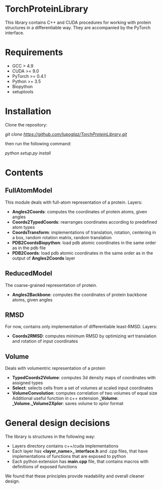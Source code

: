 # TorchProteinLibrary
This library contains C++ and CUDA procedures for working with protein structures in a differentiable way. 
They are accompanied by the PyTorch interface.

# Requirements
 - GCC > 4.9
 - CUDA >= 9.0
 - PyTorch >= 0.4.1
 - Python >= 3.5
 - Biopython
 - setuptools

# Installation

Clone the repository:

*git clone https://github.com/lupoglaz/TorchProteinLibrary.git*

then run the following command:

*python setup.py install*

# Contents
## FullAtomModel
This module deals with full-atom representation of a protein.
Layers:
- **Angles2Coords**: computes the coordinates of protein atoms, given angles
- **Coords2TypedCoords**: rearranges coordinates according to predefined atom types 
- **CoordsTransform**: implementations of translation, rotation, centering in a box, random rotation matrix, random translation
- **PDB2CoordsBiopython**: load pdb atomic coordinates in the same order as in the pdb file
- **PDB2Coords**: load pdb atomic coordinates in the same order as in the output of **Angles2Coords** layer

## ReducedModel
The coarse-grained representation of protein.
- **Angles2Backbone**: computes the coordinates of protein backbone atoms, given angles

## RMSD
For now, contains only implementation of differentiable least-RMSD.
Layers:
- **Coords2RMSD**: computes minimum RMSD by optimizing *wrt* translation and rotation of input coordinates

## Volume
Deals with volumentric representation of a protein
- **TypedCoords2Volume**: computes 3d density maps of coordinates with assigned types
- **Select**: selects cells from a set of volumes at scaled input coordinates
- **VolumeConvolution**: computes correlation of two volumes of equal size
Additional useful function in c++ extension **_Volume**:
**_Volume._Volume2Xplor**: saves volume to xplor format


# General design decisions
The library is structures in the following way:
- Layers directory contains c++/cuda implementations
- Each layer has **<layer_name>_ interface.h** and .cpp files, that have implementations of functions that are exposed to python
- Each python extension has **main.cpp** file, that contains macros with definitions of exposed functions

We found that these principles provide readability and overall cleaner design.